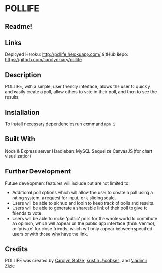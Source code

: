 # POLLIFE

## Readme!

## Links
Deployed Heroku: http://pollife.herokuapp.com/
GitHub Repo: https://github.com/carolynmary/pollife

## Description
POLLIFE, with a simple, user friendly interface, allows the user to quickly and easily create a poll, allow others to vote in their poll, and then to see the results.

## Installation
To install necessary dependencies run command `npm i`

## Built With
Node & Express server
Handlebars
MySQL
Sequelize
CanvasJS (for chart visualization)

## Further Development
Future development features will include but are not limited to:

- Additional poll options which will allow the user to create a poll using a rating system, a request for input, or a sliding scale. 
- Users will be able to signup and login to keep track of polls and results. 
- Users will be able to generate a shareable link of their poll to give to friends to vote. 
- Users will be able to make ‘public’ polls for the whole world to contribute an opinion, which will appear on the public app interface (think Venmo), or ‘private’ for close friends, which will only appear between specified users or with those who have the link.

## Credits
POLLIFE was created by [Carolyn Stolze](https://github.com/carolynmary), [Kristin Jacobsen](https://github.com/ktinj), and [Vladimir Zizic](https://github.com/Vllaadd)